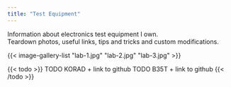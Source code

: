 ```yaml
---
title: "Test Equipment"
---
```

Information about electronics test equipment I own.  
Teardown photos, useful links, tips and tricks and custom modifications.

{{< image-gallery-list "lab-1.jpg" "lab-2.jpg" "lab-3.jpg" >}}

{{< todo >}}
TODO KORAD + link to github
TODO B35T + link to github
{{< /todo >}}
